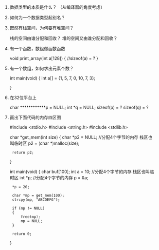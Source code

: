 1. 数据类型的本质是什么？ （从编译器的角度考虑）

2. 如何为一个数据类型起别名？

3. 既然有栈空间，为何要有堆空间？


    栈的空间由谁分配和回收？
    堆的空间又由谁分配和回收？

4. 有一个函数，数组做函数函数


    void print_array(int a[128])
    {
        //sizeof(a) = ?
    }

5. 有一个数组，如何求出元素个数？

    int main(void)
    {
        int a[] = {1, 5, 7, 0, 10, 7, 3};
    
    }


6. 在32位平台上


    char ************p = NULL;
    int *q = NULL;
    sizeof(p) = ?
    sizeof(q) = ?


7. 画出下面代码的内存四区图
    
    
    #include <stdio.h>
    #include <string.h>
    #include <stdlib.h>
    
    char *get_mem(int size)
    {
        char *p2 = NULL;            //分配4个字节的内存 栈区也叫临时区
        p2 = (char *)malloc(size);
    
        return p2;
    }
    
    int main(void)
    {
        char buf[100];
        int a = 10;     //分配4个字节的内存 栈区也叫临时区
        int *p;         //分配4个字节的内存
        p = &a;
    
        *p = 20;
    
        char *mp = get_mem(100);
        strcpy(mp, "ABCDEFG");
    
        if (mp != NULL)
        {
            free(mp);
            mp = NULL;
        }
    
        return 0;
    }
